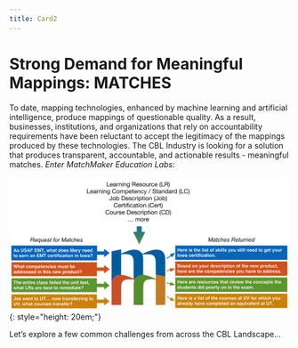 ```yaml
---
title: Card2
---
```

# Strong Demand for Meaningful Mappings: MATCHES

To date, mapping technologies, enhanced by machine learning and artificial intelligence, produce mappings of questionable quality. As a result, businesses, institutions, and organizations that rely on accountability requirements have been reluctant to accept the legitimacy of the mappings produced by these technologies. The CBL Industry is looking for a solution that produces transparent, accountable, and actionable results - meaningful matches. *Enter MatchMaker Education Labs:*

![MatchMaker Function Diagram](/mmassets/MM-Simple.svg){: style="height: 20em;"}

Let’s explore a few common challenges from across the CBL Landscape…